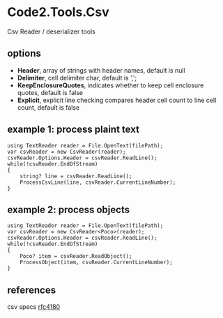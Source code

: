 # Code2.Tools.Csv
Csv Reader / deserializer tools

## options
 - **Header**, array of strings with header names, default is null
 - **Delimiter**, cell delimiter char, default is ',';
 - **KeepEnclosureQuotes**, indicates whether to keep cell enclosure quotes, default is false
 - **Explicit**, explicit line checking compares header cell count to line cell count, default is false


## example 1: process plaint text
```
using TextReader reader = File.OpenText(filePath);
var csvReader = new CsvReader(reader);
csvReader.Options.Header = csvReader.ReadLine();
while(!csvReader.EndOfStream)
{
    string? line = csvReader.ReadLine();
    ProcessCsvLine(line, csvReader.CurrentLineNumber);
}
```

## example 2: process objects
```
using TextReader reader = File.OpenText(filePath);
var csvReader = new CsvReader<Poco>(reader);
csvReader.Options.Header = csvReader.ReadLine();
while(!csvReader.EndOfStream)
{
    Poco? item = csvReader.ReadObject();
    ProcessObject(item, csvReader.CurrentLineNumber);
}
```

## references
csv specs [rfc4180](https://datatracker.ietf.org/doc/html/rfc4180)